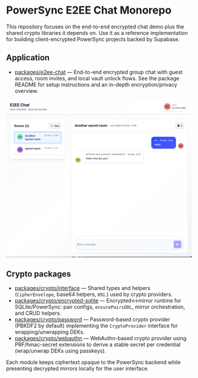 # PowerSync E2EE Chat Monorepo

This repository focuses on the end-to-end encrypted chat demo plus the shared crypto libraries it depends on. Use it as a reference implementation for building client-encrypted PowerSync projects backed by Supabase.

## Application

- [packages/e2ee-chat](packages/e2ee-chat) — End-to-end encrypted group chat with guest access, room invites, and local vault unlock flows. See the package README for setup instructions and an in-depth encryption/privacy overview.

![Screenshot of E2EE Chat](packages/e2ee-chat/screenshot.png)

## Crypto packages

- [packages/crypto/interface](packages/crypto/interface) — Shared types and helpers (`CipherEnvelope`, base64 helpers, etc.) used by crypto providers.
- [packages/crypto/encrypted-sqlite](packages/crypto/encrypted-sqlite) — Encrypted↔mirror runtime for SQLite/PowerSync: pair configs, `ensurePairsDDL`, mirror orchestration, and CRUD helpers.
- [packages/crypto/password](packages/crypto/password) — Password-based crypto provider (PBKDF2 by default) implementing the `CryptoProvider` interface for wrapping/unwrapping DEKs.
- [packages/crypto/webauthn](packages/crypto/webauthn) — WebAuthn-based crypto provider using PRF/hmac-secret extensions to derive a stable secret per credential (wrap/unwrap DEKs using passkeys).

Each module keeps ciphertext opaque to the PowerSync backend while presenting decrypted mirrors locally for the user interface.
